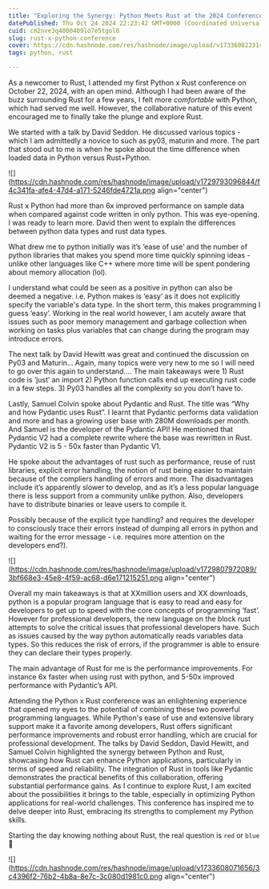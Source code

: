 ```yaml
---
title: "Exploring the Synergy: Python Meets Rust at the 2024 Conference"
datePublished: Thu Oct 24 2024 22:23:42 GMT+0000 (Coordinated Universal Time)
cuid: cm2nve3q4000409ld7e5tgol6
slug: rust-x-python-conference
cover: https://cdn.hashnode.com/res/hashnode/image/upload/v1733608223148/b72e037e-526c-4d4c-b9fc-77bfc49d4157.webp
tags: python, rust

---
```


As a newcomer to Rust, I attended my first Python x Rust conference on October 22, 2024, with an open mind. Although I had been aware of the buzz surrounding Rust for a few years, I felt more *comfortable* with Python, which had served me well. However, the collaborative nature of this event encouraged me to finally take the plunge and explore Rust.

We started with a talk by David Seddon. He discussed various topics - which I am admittedly a novice to such as py03, maturin and more. The part that stood out to me is when he spoke about the time difference when loaded data in Python versus Rust+Python.

![](https://cdn.hashnode.com/res/hashnode/image/upload/v1729793096844/f4c341fa-afe4-47d4-a171-5246fde4721a.png align="center")

Rust x Python had more than 6x improved performance on sample data when compared against code written in only python. This was eye-opening. I was ready to learn more. David then went to explain the differences between python data types and rust data types.

What drew me to python initially was it’s ‘ease of use’ and the number of python libraries that makes you spend more time quickly spinning ideas - unlike other languages like C++ where more time will be spent pondering about memory allocation (lol).

I understand what could be seen as a positive in python can also be deemed a negative. i.e. Python makes is ‘easy’ as it does not explicitly specify the variable's data type. In the short term, this makes programming I guess ‘easy’. Working in the real world however, I am acutely aware that issues such as poor memory management and garbage collection when working on tasks plus variables that can change during the program may introduce errors.

The next talk by David Hewitt was great and continued the discussion on Py03 and Maturin... Again, many topics were very new to me so I will need to go over this again to understand…. The main takeaways were 1) Rust code is ‘just’ an import 2) Python function calls end up executing rust code in a few steps. 3) Py03 handles all the complexity so you don’t have to.

Lastly, Samuel Colvin spoke about Pydantic and Rust. The title was “Why and how Pydantic uses Rust”. I learnt that Pydantic performs data validation and more and has a growing user base with 280M downloads per month. And Samuel is the developer of the Pydantic API! He mentioned that Pydantic V2 had a complete rewrite where the base was rewritten in Rust. Pydantic V2 is 5 - 50x faster than Pydantic V1.

He spoke about the advantages of rust such as performance, reuse of rust libraries, explicit error handling, the notion of rust being easier to maintain because of the compliers handling of errors and more. The disadvantages include it’s apparently slower to develop, and as it’s a less popular language there is less support from a community unlike python. Also, developers have to distribute binaries or leave users to compile it.

Possibly because of the explicit type handling? and requires the developer to consciously trace their errors instead of dumping all errors in python and waiting for the error message - i.e. requires more attention on the developers end?).

![](https://cdn.hashnode.com/res/hashnode/image/upload/v1729807972089/3bf668e3-45e8-4f59-ac68-d6e171215251.png align="center")

Overall my main takeaways is that at XXmillion users and XX downloads, python is a popular program language that is easy to read and easy for developers to get up to speed with the core concepts of programming ‘fast’. However for professional developers, the new language on the block rust attempts to solve the critical issues that professional developers have. Such as issues caused by the way python automatically reads variables data types. So this reduces the risk of errors, if the programmer is able to ensure they can declare their types properly.

The main advantage of Rust for me is the performance improvements. For instance 6x faster when using rust with python, and 5-50x improved performance with Pydantic’s API.

Attending the Python x Rust conference was an enlightening experience that opened my eyes to the potential of combining these two powerful programming languages. While Python's ease of use and extensive library support make it a favorite among developers, Rust offers significant performance improvements and robust error handling, which are crucial for professional development. The talks by David Seddon, David Hewitt, and Samuel Colvin highlighted the synergy between Python and Rust, showcasing how Rust can enhance Python applications, particularly in terms of speed and reliability. The integration of Rust in tools like Pydantic demonstrates the practical benefits of this collaboration, offering substantial performance gains. As I continue to explore Rust, I am excited about the possibilities it brings to the table, especially in optimizing Python applications for real-world challenges. This conference has inspired me to delve deeper into Rust, embracing its strengths to complement my Python skills.

Starting the day knowing nothing about Rust, the real question is `red` or `blue` 👾

![](https://cdn.hashnode.com/res/hashnode/image/upload/v1733608071656/3c4396f2-76b2-4b8a-8e7c-3c080d1981c0.png align="center")